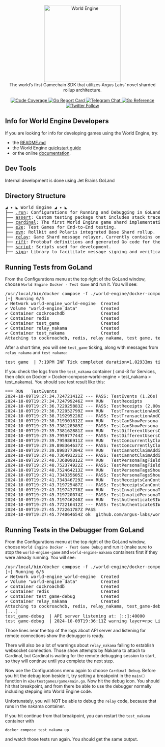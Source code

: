 <div align="center"> <!-- markdownlint-disable-line first-line-heading -->
  <img alt="World Engine" src="https://i.imgur.com/P6YpZCT.png" width=250 />
  <br/>
  The world’s first Gamechain SDK that utilizes Argus Labs’ novel sharded rollup architecture.
  <br/>
  <br/>
  <a href="https://codecov.io/gh/Argus-Labs/world-engine" >
    <img alt="Code Coverage" src="https://codecov.io/gh/Argus-Labs/world-engine/branch/main/graph/badge.svg?token=XMH4P082HZ"/>
  </a>
  <a href="https://goreportcard.com/report/pkg.world.dev/world-engine/cardinal">
    <img src="https://goreportcard.com/badge/pkg.world.dev/world-engine/cardinal" alt="Go Report Card">
  </a>
  <a href="https://t.me/worldengine_dev" target="_blank">
    <img alt="Telegram Chat" src="https://img.shields.io/endpoint?color=neon&logo=telegram&label=chat&url=https%3A%2F%2Ftg.sumanjay.workers.dev%2Fworldengine_dev">
  </a>
  <a href="https://pkg.go.dev/pkg.world.dev/world-engine/cardinal" target="_blank">
    <img src="https://pkg.go.dev/badge/pkg.world.dev/world-engine/cardinal.svg" alt="Go Reference">
  </a>
  <a href="https://x.com/WorldEngineGG" target="_blank">
    <img alt="Twitter Follow" src="https://img.shields.io/twitter/follow/WorldEngineGG">
  </a>
</div>

## Info for World Engine Developers

If you are looking for info for developing games using the World Engine, try:

- the [README.md](./README.md)
- the World Engine [quickstart guide](https://world.dev/quickstart)
- or the online [documentation](https://world.dev).

## Dev Tools

Internal development is done using Jet Brains GoLand

## Directory Structure

<pre>
◢ ✦ ◣ World Engine ◢ ✦ ◣
├── <a href="./.run">.run</a>: Configurations for Running and Debugging in GoLand IDE
├── <a href="./assert">assert</a>: Custom testing package that includes stack traces in errors.
├── <a href="./cardinal">cardinal</a>: The first World Engine game shard implementation.
├── <a href="./e2e">e2e</a>: Test Games for End-to-End testing.
├── <a href="./evm">evm</a>: Rollkit and Polaris integrated Base Shard rollup.
├── <a href="./relay">relay</a>: Game Shard message relayer. Currently contains one implementation using Nakama.
├── <a href="./rift">rift</a>: Protobuf definitions and generated Go code for the World Engine's cross shard messaging protocol.
├── <a href="./scripts">script</a>: Scripts used for development.
├── <a href="./sign">sign</a>: Library to facilitate message signing and verification.
</pre>

## Running Tests from GoLand

From the Configurations menu at the top right of the GoLand window, choose `World Engine Docker - Test Game` and run it. You will see:

<pre>
/usr/local/bin/docker compose -f ./world-engine/docker-compose.yml -p world-engine up --no-deps cockroachdb nakama redis game-debug
[+] Running 6/5
✔ Network world-engine_world-engine  Created                                                                                                                                                                    0.0s
✔ Volume "world-engine_data"         Created                                                                                                                                                                    0.0s
✔ Container cockroachdb              Created                                                                                                                                                                    0.0s
✔ Container redis                    Created                                                                                                                                                                    0.0s
✔ Container test_game                Created                                                                                                                                                                    0.0s
✔ Container relay_nakama             Created                                                                                                                                                                    0.0s
✔ Container test_nakama              Created                                                                                                                                                                    0.0s
Attaching to cockroachdb, redis, relay_nakama, test_game, test_nakama
</pre>

After a short time, you will see `test_game` ticking, along with messages from `relay_nakama` and `test_nakama`:

<pre>
test_game  | 7:19PM INF Tick completed duration=1.02933ms tick=1385 tx_count=0
</pre>

If you check the logs from the `test_nakama` container ( cmd-8 for Services, then click on
Docker > Docker-compose-world-engine > test_nakama > test_nakama). You should see test result like this:

<pre>
=== RUN   TestEvents
2024-10-09T19:27:34.724721412Z --- PASS: TestEvents (1.26s)
2024-10-09T19:27:34.724799246Z === RUN   TestReceipts
2024-10-09T19:27:36.722025883Z --- PASS: TestReceipts (2.00s)
2024-10-09T19:27:36.722052799Z === RUN   TestTransactionAndCQLAndRead
2024-10-09T19:27:38.719295228Z --- PASS: TestTransactionAndCQLAndRead (2.00s)
2024-10-09T19:27:38.719301812Z === RUN   TestCanShowPersona
2024-10-09T19:27:39.738128589Z --- PASS: TestCanShowPersona (1.02s)
2024-10-09T19:27:39.738162881Z === RUN   TestDifferentUsersCannotClaimSamePersonaTag
2024-10-09T19:27:39.795977744Z --- PASS: TestDifferentUsersCannotClaimSamePersonaTag (0.06s)
2024-10-09T19:27:39.795986911Z === RUN   TestConcurrentlyClaimSamePersonaTag
2024-10-09T19:27:39.898364637Z --- PASS: TestConcurrentlyClaimSamePersonaTag (0.10s)
2024-10-09T19:27:39.898377304Z === RUN   TestCannotClaimAdditionalPersonATag
2024-10-09T19:27:40.736493221Z --- PASS: TestCannotClaimAdditionalPersonATag (0.84s)
2024-10-09T19:27:40.736809012Z === RUN   TestPersonaTagFieldCannotBeEmpty
2024-10-09T19:27:40.752374922Z --- PASS: TestPersonaTagFieldCannotBeEmpty (0.02s)
2024-10-09T19:27:40.752464213Z === RUN   TestPersonaTagsShouldBeCaseInsensitive
2024-10-09T19:27:41.734335605Z --- PASS: TestPersonaTagsShouldBeCaseInsensitive (0.98s)
2024-10-09T19:27:41.734346729Z === RUN   TestReceiptsCanContainErrors
2024-10-09T19:27:43.719725487Z --- PASS: TestReceiptsCanContainErrors (1.98s)
2024-10-09T19:27:43.719743778Z === RUN   TestInvalidPersonaTagsAreRejected
2024-10-09T19:27:45.719720074Z --- PASS: TestInvalidPersonaTagsAreRejected (2.00s)
2024-10-09T19:27:45.719746240Z === RUN   TestAuthenticateSIWE
2024-10-09T19:27:45.772216412Z --- PASS: TestAuthenticateSIWE (0.05s)
2024-10-09T19:27:45.772261787Z PASS
2024-10-09T19:27:45.774864654Z ok  github.com/argus-labs/world-engine/e2e/tests/nakama  12.328s</pre>

## Running Tests in the Debugger from GoLand

From the Configurations menu at the top right of the GoLand window, choose `World Engine Docker - Test Game Debug`
and run it (make sure to stop the `world-engine-game` and `world-engine-nakama` containers first if they were already
running. You will see:

<pre>
/usr/local/bin/docker compose -f ./world-engine/docker-compose.yml -p world-engine up --no-deps cockroachdb nakama redis game-debug
[+] Running 6/5
✔ Network world-engine_world-engine  Created                                                                                                                                                                    0.0s
✔ Volume "world-engine_data"         Created                                                                                                                                                                    0.0s
✔ Container cockroachdb              Created                                                                                                                                                                    0.0s
✔ Container redis                    Created                                                                                                                                                                    0.0s
✔ Container test_game-debug          Created                                                                                                                                                                    0.0s
✔ Container relay_nakama             Created                                                                                                                                                                    0.0s
Attaching to cockroachdb, redis, relay_nakama, test_game-debug
[...]
test_game-debug  | API server listening at: [::]:40000
test_game-debug  | 2024-10-09T19:36:11Z warning layer=rpc Listening for remote connections (connections are not authenticated nor encrypted)
</pre>

Those lines near the top of the logs about API server and listening for remote connections show the debugger is ready.

There will also be a lot of warnings about `relay_nakama` failing to establish websocket connection. Those show attempts
by Nakama to attach to Cardinal, but Cardinal is waiting for the remote debugging session to start, so they will continue
until you complete the next step.

Now use the Configurations menu again to choose `Cardinal Debug`. Before you hit the debug icon beside it, try setting
a breakpoint in the `main()` function in `e2e/testgames/game/main.go`. Now hit the debug icon. You should hit that
breakpoint, and from there be able to use the debugger normally including stepping into World Engine code.

Unfortunately, you will NOT be able to debug the `relay` code, because that runs in the nakama container.

If you hit continue from that breakpoint, you can restart the `test_nakama` container with

```shell
docker compose test_nakama up
```

and watch those tests run again. You should get the same output.
